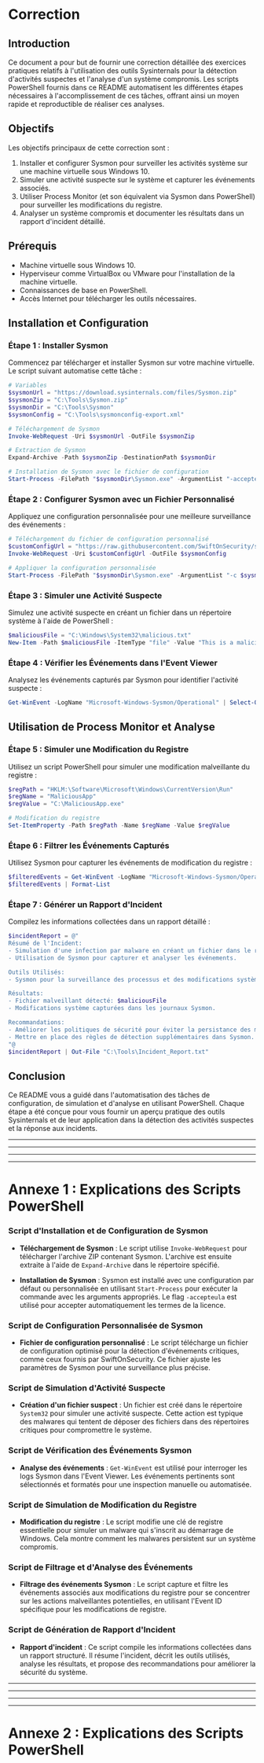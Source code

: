 # Correction

## Introduction

Ce document a pour but de fournir une correction détaillée des exercices pratiques relatifs à l'utilisation des outils Sysinternals pour la détection d'activités suspectes et l'analyse d'un système compromis. Les scripts PowerShell fournis dans ce README automatisent les différentes étapes nécessaires à l'accomplissement de ces tâches, offrant ainsi un moyen rapide et reproductible de réaliser ces analyses.

## Objectifs

Les objectifs principaux de cette correction sont :
1. Installer et configurer Sysmon pour surveiller les activités système sur une machine virtuelle sous Windows 10.
2. Simuler une activité suspecte sur le système et capturer les événements associés.
3. Utiliser Process Monitor (et son équivalent via Sysmon dans PowerShell) pour surveiller les modifications du registre.
4. Analyser un système compromis et documenter les résultats dans un rapport d'incident détaillé.

## Prérequis

- Machine virtuelle sous Windows 10.
- Hyperviseur comme VirtualBox ou VMware pour l'installation de la machine virtuelle.
- Connaissances de base en PowerShell.
- Accès Internet pour télécharger les outils nécessaires.

## Installation et Configuration

### Étape 1 : Installer Sysmon

Commencez par télécharger et installer Sysmon sur votre machine virtuelle. Le script suivant automatise cette tâche :

```powershell
# Variables
$sysmonUrl = "https://download.sysinternals.com/files/Sysmon.zip"
$sysmonZip = "C:\Tools\Sysmon.zip"
$sysmonDir = "C:\Tools\Sysmon"
$sysmonConfig = "C:\Tools\sysmonconfig-export.xml"

# Téléchargement de Sysmon
Invoke-WebRequest -Uri $sysmonUrl -OutFile $sysmonZip

# Extraction de Sysmon
Expand-Archive -Path $sysmonZip -DestinationPath $sysmonDir

# Installation de Sysmon avec le fichier de configuration
Start-Process -FilePath "$sysmonDir\Sysmon.exe" -ArgumentList "-accepteula -i $sysmonConfig" -NoNewWindow -Wait
```

### Étape 2 : Configurer Sysmon avec un Fichier Personnalisé

Appliquez une configuration personnalisée pour une meilleure surveillance des événements :

```powershell
# Téléchargement du fichier de configuration personnalisé
$customConfigUrl = "https://raw.githubusercontent.com/SwiftOnSecurity/sysmon-config/master/sysmonconfig-export.xml"
Invoke-WebRequest -Uri $customConfigUrl -OutFile $sysmonConfig

# Appliquer la configuration personnalisée
Start-Process -FilePath "$sysmonDir\Sysmon.exe" -ArgumentList "-c $sysmonConfig" -NoNewWindow -Wait
```

### Étape 3 : Simuler une Activité Suspecte

Simulez une activité suspecte en créant un fichier dans un répertoire système à l'aide de PowerShell :

```powershell
$maliciousFile = "C:\Windows\System32\malicious.txt"
New-Item -Path $maliciousFile -ItemType "file" -Value "This is a malicious file"
```

### Étape 4 : Vérifier les Événements dans l'Event Viewer

Analysez les événements capturés par Sysmon pour identifier l'activité suspecte :

```powershell
Get-WinEvent -LogName "Microsoft-Windows-Sysmon/Operational" | Select-Object -First 10 | Format-List
```

## Utilisation de Process Monitor et Analyse

### Étape 5 : Simuler une Modification du Registre

Utilisez un script PowerShell pour simuler une modification malveillante du registre :

```powershell
$regPath = "HKLM:\Software\Microsoft\Windows\CurrentVersion\Run"
$regName = "MaliciousApp"
$regValue = "C:\MaliciousApp.exe"

# Modification du registre
Set-ItemProperty -Path $regPath -Name $regName -Value $regValue
```

### Étape 6 : Filtrer les Événements Capturés

Utilisez Sysmon pour capturer les événements de modification du registre :

```powershell
$filteredEvents = Get-WinEvent -LogName "Microsoft-Windows-Sysmon/Operational" -FilterXPath "*[System[EventID=13]]" | Select-Object -First 10
$filteredEvents | Format-List
```

### Étape 7 : Générer un Rapport d'Incident

Compilez les informations collectées dans un rapport détaillé :

```powershell
$incidentReport = @"
Résumé de l'Incident:
- Simulation d'une infection par malware en créant un fichier dans le répertoire système.
- Utilisation de Sysmon pour capturer et analyser les événements.

Outils Utilisés:
- Sysmon pour la surveillance des processus et des modifications système.

Résultats:
- Fichier malveillant détecté: $maliciousFile
- Modifications système capturées dans les journaux Sysmon.

Recommandations:
- Améliorer les politiques de sécurité pour éviter la persistance des malwares via le registre.
- Mettre en place des règles de détection supplémentaires dans Sysmon.
"@
$incidentReport | Out-File "C:\Tools\Incident_Report.txt"
```

## Conclusion

Ce README vous a guidé dans l'automatisation des tâches de configuration, de simulation et d'analyse en utilisant PowerShell. Chaque étape a été conçue pour vous fournir un aperçu pratique des outils Sysinternals et de leur application dans la détection des activités suspectes et la réponse aux incidents.

---
---
---
---
# **Annexe 1 : Explications des Scripts PowerShell**

### **Script d'Installation et de Configuration de Sysmon**

- **Téléchargement de Sysmon** : Le script utilise `Invoke-WebRequest` pour télécharger l'archive ZIP contenant Sysmon. L'archive est ensuite extraite à l'aide de `Expand-Archive` dans le répertoire spécifié.
  
- **Installation de Sysmon** : Sysmon est installé avec une configuration par défaut ou personnalisée en utilisant `Start-Process` pour exécuter la commande avec les arguments appropriés. Le flag `-accepteula` est utilisé pour accepter automatiquement les termes de la licence.

### **Script de Configuration Personnalisée de Sysmon**

- **Fichier de configuration personnalisé** : Le script télécharge un fichier de configuration optimisé pour la détection d'événements critiques, comme ceux fournis par SwiftOnSecurity. Ce fichier ajuste les paramètres de Sysmon pour une surveillance plus précise.

### **Script de Simulation d'Activité Suspecte**

- **Création d'un fichier suspect** : Un fichier est créé dans le répertoire `System32` pour simuler une activité suspecte. Cette action est typique des malwares qui tentent de déposer des fichiers dans des répertoires critiques pour compromettre le système.

### **Script de Vérification des Événements Sysmon**

- **Analyse des événements** : `Get-WinEvent` est utilisé pour interroger les logs Sysmon dans l'Event Viewer. Les événements pertinents sont sélectionnés et formatés pour une inspection manuelle ou automatisée.

### **Script de Simulation de Modification du Registre**

- **Modification du registre** : Le script modifie une clé de registre essentielle pour simuler un malware qui s'inscrit au démarrage de Windows. Cela montre comment les malwares persistent sur un système compromis.

### **Script de Filtrage et d'Analyse des Événements**

- **Filtrage des événements Sysmon** : Le script capture et filtre les événements associés aux modifications du registre pour se concentrer sur les actions malveillantes potentielles, en utilisant l'Event ID spécifique pour les modifications de registre.

### **Script de Génération de Rapport d'Incident**

- **Rapport d'incident** : Ce script compile les informations collectées dans un rapport structuré. Il résume l'incident, décrit les outils utilisés, analyse les résultats, et propose des recommandations pour améliorer la sécurité du système.



---
---
---
---
# **Annexe 2 : Explications des Scripts PowerShell**
